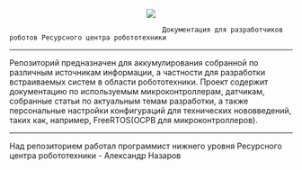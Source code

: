 <p align="center"> 
<img src="https://user-images.githubusercontent.com/91759086/181433620-1dd0bba1-1593-4660-9aaf-9e74952995b4.png">
</p>

                                          Документация для разработчиков роботов Ресурсного центра робототехники
_________________________________________________________________________________________________________________________________________________________________________

Репозиторий предназначен для аккумулирования собранной по различным источникам информации, а частности для разработки встраиваемых систем в области робототехники. Проект содержит документацию по используемым микроконтроллерам, датчикам, собранные статьи по актуальным темам разработки, а также персональные настройки конфигураций для технических нововведений, таких как, например, FreeRTOS(ОСРВ для микроконтроллеров).

______________________________________________________________________________________________________

Над репозиторием работал программист нижнего уровня Ресурсного центра робототехники - Александр Назаров 
